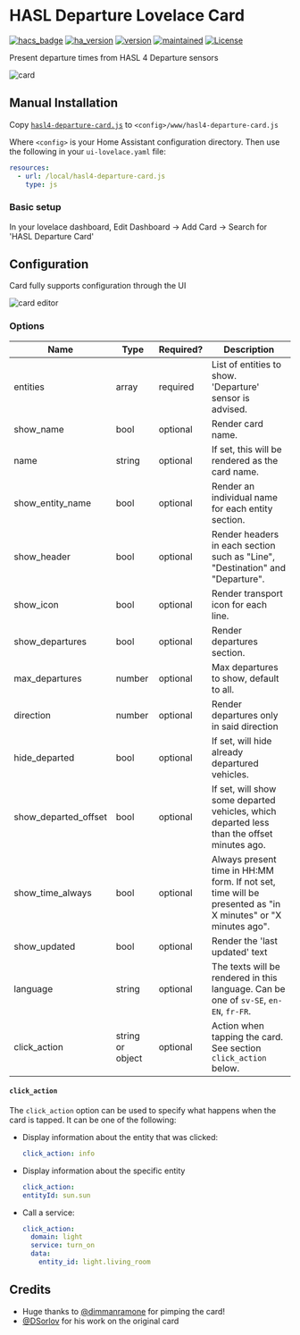 # HASL Departure Lovelace Card

[![hacs_badge](https://img.shields.io/badge/HACS-Default-orange.svg)](https://github.com/custom-components/hacs)
[![ha_version](https://img.shields.io/badge/homeassistant-2024.1.0%2B-yellow.svg)](https://www.home-assistant.io)
[![version](https://img.shields.io/badge/version-3.2.0b+-yellow.svg)](#)
[![maintained](https://img.shields.io/maintenance/yes/2024.svg)](#)
[![License](https://img.shields.io/badge/License-Apache%202.0-blue.svg)](https://opensource.org/licenses/Apache-2.0)

Present departure times from HASL 4 Departure sensors

![card](https://github.com/NecroKote/HA-hasl3-departure-card/assets/1721257/2a4208f1-9007-4888-b084-32468d734a3c)

## Manual Installation

Copy [`hasl4-departure-card.js`](./dist/hasl4-departure-card.js) to `<config>/www/hasl4-departure-card.js`

Where `<config>` is your Home Assistant configuration directory.
Then use the following in your `ui-lovelace.yaml` file:

```yaml
resources:
  - url: /local/hasl4-departure-card.js
    type: js
```

### Basic setup

In your lovelace dashboard, Edit Dashboard -> Add Card -> Search for 'HASL Departure Card'

## Configuration

Card fully supports configuration through the UI

![card editor](https://github.com/NecroKote/HA-hasl3-departure-card/assets/1721257/9397ab6f-bd13-480e-b246-dde131ab3bc7)


### Options
| Name                  | Type             | Required? | Description                                                                                                 |
|-----------------------|------------------|-----------|-------------------------------------------------------------------------------------------------------------|
| entities              | array            | required  | List of entities to show. 'Departure' sensor is advised.                                                    |
| show_name             | bool             | optional  | Render card name.                                                                                           |
| name                  | string           | optional  | If set, this will be rendered as the card name.                                                             |
| show_entity_name      | bool             | optional  | Render an individual name for each entity section.                                                          |
| show_header           | bool             | optional  | Render headers in each section such as "Line", "Destination" and "Departure".                               |
| show_icon             | bool             | optional  | Render transport icon for each line.                                                                        |
| show_departures       | bool             | optional  | Render departures section.                                                                                  |
| max_departures        | number           | optional  | Max departures to show, default to all.                                                                     |
| direction             | number           | optional  | Render departures only in said direction                                                                    |
| hide_departed         | bool             | optional  | If set, will hide already departured vehicles.                                                              |
| show_departed_offset  | bool             | optional  | If set, will show some departed vehicles, which departed less than the offset minutes ago.                  |
| show_time_always      | bool             | optional  | Always present time in HH:MM form. If not set, time will be presented as "in X minutes" or "X minutes ago". |
| show_updated          | bool             | optional  | Render the 'last updated' text                                                                              |
| language              | string           | optional  | The texts will be rendered in this language. Can be one of `sv-SE`, `en-EN`, `fr-FR`.                       |
| click_action          | string or object | optional  | Action when tapping the card. See section `click_action` below.                                             |

#### `click_action`

The `click_action` option can be used to specify what happens when the card is tapped. It can be one of the following:

- Display information about the entity that was clicked:
    ```yaml
    click_action: info
    ```

-  Display information about the specific entity
    ```yaml
    click_action:
    entityId: sun.sun
    ```

- Call a service:
    ```yaml
    click_action:
      domain: light
      service: turn_on
      data:
        entity_id: light.living_room
    ```


## Credits
- Huge thanks to [@dimmanramone](https://github.com/dimmanramone) for pimping the card!
- [@DSorlov](https://github.com/DSorlov) for his work on the original card
